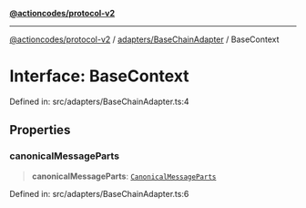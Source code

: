 [**@actioncodes/protocol-v2**](../../../README.md)

***

[@actioncodes/protocol-v2](../../../modules.md) / [adapters/BaseChainAdapter](../README.md) / BaseContext

# Interface: BaseContext

Defined in: src/adapters/BaseChainAdapter.ts:4

## Properties

### canonicalMessageParts

> **canonicalMessageParts**: [`CanonicalMessageParts`](../../../types/interfaces/CanonicalMessageParts.md)

Defined in: src/adapters/BaseChainAdapter.ts:6
